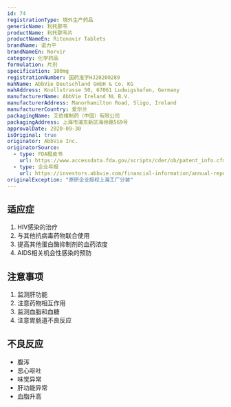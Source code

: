```yaml
---
id: 74
registrationType: 境外生产药品
genericName: 利托那韦
productName: 利托那韦片
productNameEn: Ritonavir Tablets
brandName: 诺力平
brandNameEn: Norvir
category: 化学药品
formulation: 片剂
specification: 100mg
registrationNumber: 国药准字HJ20200289
mahName: AbbVie Deutschland GmbH & Co. KG
mahAddress: Knollstrasse 50, 67061 Ludwigshafen, Germany
manufacturerName: AbbVie Ireland NL B.V.
manufacturerAddress: Manorhamilton Road, Sligo, Ireland
manufacturerCountry: 爱尔兰
packagingName: 艾伯维制药（中国）有限公司
packagingAddress: 上海市浦东新区海徐路569号
approvalDate: 2020-09-30
isOriginal: true
originator: AbbVie Inc.
originatorSource:
  - type: FDA橙皮书
    url: https://www.accessdata.fda.gov/scripts/cder/ob/patent_info.cfm?Product_No=001&Appl_No=022417
  - type: 企业年报
    url: https://investors.abbvie.com/financial-information/annual-reports
originalException: "原研企业授权上海工厂分装"
---
```


## 适应症

1. HIV感染的治疗
2. 与其他抗病毒药物联合使用
3. 提高其他蛋白酶抑制剂的血药浓度
4. AIDS相关机会性感染的预防

## 注意事项

1. 监测肝功能
2. 注意药物相互作用
3. 监测血脂和血糖
4. 注意胃肠道不良反应

## 不良反应

- 腹泻
- 恶心呕吐
- 味觉异常
- 肝功能异常
- 血脂升高 